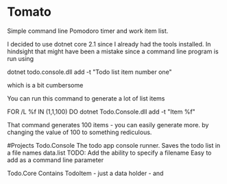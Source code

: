 # Tomato

Simple command line Pomodoro timer and work item list.

I decided to use dotnet core 2.1 since I already had the tools installed. In hindsight that might have been a mistake since a command line program is run using

dotnet todo.console.dll add -t "Todo list item number one"

which is a bit cumbersome

You can run this command to generate a lot of list items

FOR /L %f IN (1,1,100) DO dotnet Todo.Console.dll add -t "Item %f"

That command generates 100 items - you can easily generate more. by changing the value of 100 to something rediculous.

#Projects
Todo.Console
	The todo app console runner.
	Saves the todo list in a file names data.list
	TODO: Add the ability to specify a filename
		  Easy to add as a command line parameter

Todo.Core
	Contains TodoItem - just a data holder - and 


